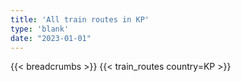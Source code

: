 ```yaml
---
title: 'All train routes in KP'
type: 'blank'
date: "2023-01-01"
---
```


{{< breadcrumbs >}}
{{< train_routes country=KP >}}
